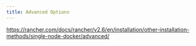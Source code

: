 ```yaml
---
title: Advanced Options
---
```


https://rancher.com/docs/rancher/v2.6/en/installation/other-installation-methods/single-node-docker/advanced/